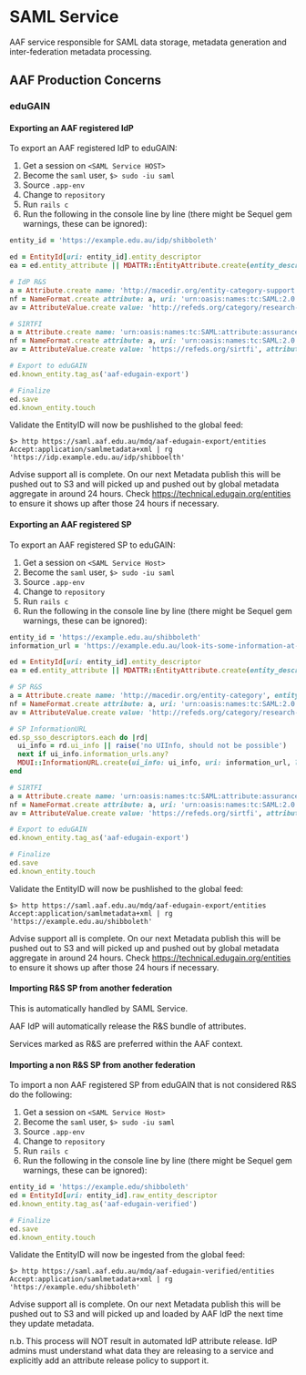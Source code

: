# SAML Service

AAF service responsible for SAML data storage, metadata generation and inter-federation metadata processing.

## AAF Production Concerns

### eduGAIN

#### Exporting an AAF registered IdP

To export an AAF registered IdP to eduGAIN:

1. Get a session on `<SAML Service HOST>` 
1. Become the `saml` user, `$> sudo -iu saml`
1. Source `.app-env`
1. Change to `repository`
1. Run `rails c`
1. Run the following in the console line by line (there might be Sequel gem warnings, these can be ignored):

```ruby
entity_id = 'https://example.edu.au/idp/shibboleth'

ed = EntityId[uri: entity_id].entity_descriptor
ea = ed.entity_attribute || MDATTR::EntityAttribute.create(entity_descriptor: ed)

# IdP R&S
a = Attribute.create name: 'http://macedir.org/entity-category-support', entity_attribute: ea
nf = NameFormat.create attribute: a, uri: 'urn:oasis:names:tc:SAML:2.0:attrname-format:uri'
av = AttributeValue.create value: 'http://refeds.org/category/research-and-scholarship', attribute: a

# SIRTFI
a = Attribute.create name: 'urn:oasis:names:tc:SAML:attribute:assurance-certification', entity_attribute: ea
nf = NameFormat.create attribute: a, uri: 'urn:oasis:names:tc:SAML:2.0:attrname-format:uri'
av = AttributeValue.create value: 'https://refeds.org/sirtfi', attribute: a

# Export to eduGAIN
ed.known_entity.tag_as('aaf-edugain-export')

# Finalize
ed.save
ed.known_entity.touch
```

Validate the EntityID will now be pushlished to the global feed:

```
$> http https://saml.aaf.edu.au/mdq/aaf-edugain-export/entities Accept:application/samlmetadata+xml | rg 'https://idp.example.edu.au/idp/shibboelth'
```

Advise support all is complete. On our next Metadata publish this will be pushed out to S3 and will picked up and pushed out by global
metadata aggregate in around 24 hours. Check https://technical.edugain.org/entities to ensure it shows up after those 24 hours if necessary.

#### Exporting an AAF registered SP

To export an AAF registered SP to eduGAIN:

1. Get a session on `<SAML Service Host>` 
1. Become the `saml` user, `$> sudo -iu saml`
1. Source `.app-env`
1. Change to `repository`
1. Run `rails c`
1. Run the following in the console line by line (there might be Sequel gem warnings, these can be ignored):

```ruby
entity_id = 'https://example.edu.au/shibboleth'
information_url = 'https://example.edu.au/look-its-some-information-at-a-url'

ed = EntityId[uri: entity_id].entity_descriptor
ea = ed.entity_attribute || MDATTR::EntityAttribute.create(entity_descriptor: ed)

# SP R&S
a = Attribute.create name: 'http://macedir.org/entity-category', entity_attribute: ea
nf = NameFormat.create attribute: a, uri: 'urn:oasis:names:tc:SAML:2.0:attrname-format:uri'
av = AttributeValue.create value: 'http://refeds.org/category/research-and-scholarship', attribute: a

# SP InformationURL
ed.sp_sso_descriptors.each do |rd|
  ui_info = rd.ui_info || raise('no UIInfo, should not be possible')
  next if ui_info.information_urls.any?
  MDUI::InformationURL.create(ui_info: ui_info, uri: information_url, lang: 'en')
end

# SIRTFI
a = Attribute.create name: 'urn:oasis:names:tc:SAML:attribute:assurance-certification', entity_attribute: ea
nf = NameFormat.create attribute: a, uri: 'urn:oasis:names:tc:SAML:2.0:attrname-format:uri'
av = AttributeValue.create value: 'https://refeds.org/sirtfi', attribute: a

# Export to eduGAIN
ed.known_entity.tag_as('aaf-edugain-export')

# Finalize
ed.save
ed.known_entity.touch
```

Validate the EntityID will now be pushlished to the global feed:

```
$> http https://saml.aaf.edu.au/mdq/aaf-edugain-export/entities Accept:application/samlmetadata+xml | rg 'https://example.edu.au/shibboleth'
```

Advise support all is complete. On our next Metadata publish this will be pushed out to S3 and will picked up and pushed out by global
metadata aggregate in around 24 hours. Check https://technical.edugain.org/entities to ensure it shows up after those 24 hours if necessary.

#### Importing R&S SP from another federation
This is automatically handled by SAML Service.

AAF IdP will automatically release the R&S bundle of attributes.

Services marked as R&S are preferred within the AAF context.

#### Importing a non R&S SP from another federation

To import a non AAF registered SP from eduGAIN that is not considered R&S do the following:

1. Get a session on `<SAML Service Host>` 
1. Become the `saml` user, `$> sudo -iu saml`
1. Source `.app-env`
1. Change to `repository`
1. Run `rails c`
1. Run the following in the console line by line (there might be Sequel gem warnings, these can be ignored):

```ruby
entity_id = 'https://example.edu/shibboleth'
ed = EntityId[uri: entity_id].raw_entity_descriptor
ed.known_entity.tag_as('aaf-edugain-verified')

# Finalize
ed.save
ed.known_entity.touch
```

Validate the EntityID will now be ingested from the global feed:

```
$> http https://saml.aaf.edu.au/mdq/aaf-edugain-verified/entities Accept:application/samlmetadata+xml | rg 'https://example.edu/shibboleth'
```

Advise support all is complete. On our next Metadata publish this will be pushed out to S3 and will picked up and loaded by AAF IdP the next time they
update metadata.

n.b. This process will NOT result in automated IdP attribute release. IdP admins must understand what data they are releasing to a service
and explicitly add an attribute release policy to support it.
